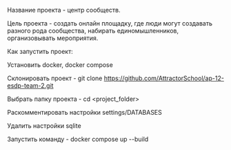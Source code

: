 Название проекта - центр сообществ.

Цель проекта - создать онлайн площадку, где люди могут создавать разного рода сообщества, набирать единомышленников, организовывать мероприятия.

Как запустить проект:

Установить docker, docker compose

Склонировать проект - git clone https://github.com/AttractorSchool/ap-12-esdp-team-2.git

Выбрать папку проекта - cd <project_folder>

Раскомментировать настройки settings/DATABASES

Удалить настройки sqlite

Запустить команду - docker compose up --build
